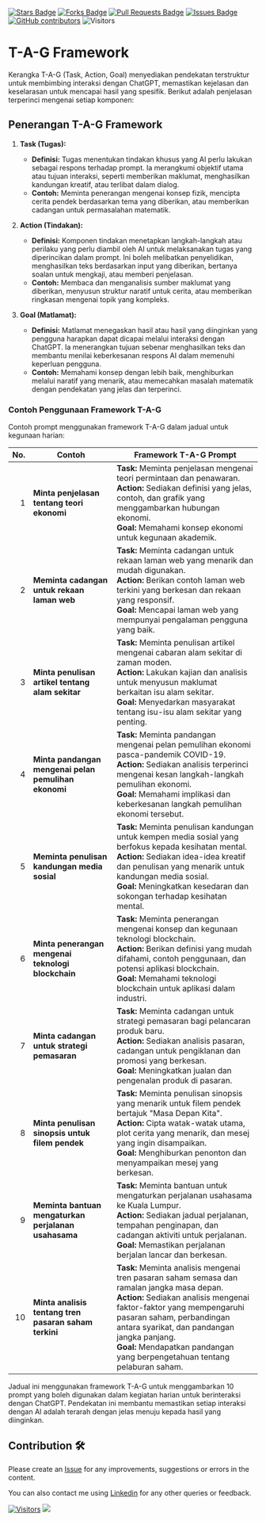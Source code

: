 <a href="https://github.com/drshahizan/ai-tools/stargazers"><img src="https://img.shields.io/github/stars/drshahizan/ai-tools" alt="Stars Badge"/></a>
<a href="https://github.com/drshahizan/ai-tools/network/members"><img src="https://img.shields.io/github/forks/drshahizan/ai-tools" alt="Forks Badge"/></a>
<a href="https://github.com/drshahizan/ai-tools"><img src="https://img.shields.io/github/issues-pr/drshahizan/ai-tools" alt="Pull Requests Badge"/></a>
<a href="https://github.com/drshahizan/ai-tools/issues"><img src="https://img.shields.io/github/issues/drshahizan/ai-tools" alt="Issues Badge"/></a>
<a href="https://github.com/drshahizan/ai-tools/graphs/contributors"><img alt="GitHub contributors" src="https://img.shields.io/github/contributors/drshahizan/ai-tools?color=2b9348"></a>
![Visitors](https://api.visitorbadge.io/api/visitors?path=https%3A%2F%2Fgithub.com%2Fdrshahizan%2Fai-tools&labelColor=%23d9e3f0&countColor=%23697689&style=flat)

# T-A-G Framework
Kerangka T-A-G (Task, Action, Goal) menyediakan pendekatan terstruktur untuk membimbing interaksi dengan ChatGPT, memastikan kejelasan dan keselarasan untuk mencapai hasil yang spesifik. Berikut adalah penjelasan terperinci mengenai setiap komponen:

## Penerangan T-A-G Framework

1. **Task (Tugas):**
   - **Definisi:** Tugas menentukan tindakan khusus yang AI perlu lakukan sebagai respons terhadap prompt. Ia merangkumi objektif utama atau tujuan interaksi, seperti memberikan maklumat, menghasilkan kandungan kreatif, atau terlibat dalam dialog.
   - **Contoh:** Meminta penerangan mengenai konsep fizik, mencipta cerita pendek berdasarkan tema yang diberikan, atau memberikan cadangan untuk permasalahan matematik.

2. **Action (Tindakan):**
   - **Definisi:** Komponen tindakan menetapkan langkah-langkah atau perilaku yang perlu diambil oleh AI untuk melaksanakan tugas yang diperincikan dalam prompt. Ini boleh melibatkan penyelidikan, menghasilkan teks berdasarkan input yang diberikan, bertanya soalan untuk mengkaji, atau memberi penjelasan.
   - **Contoh:** Membaca dan menganalisis sumber maklumat yang diberikan, menyusun struktur naratif untuk cerita, atau memberikan ringkasan mengenai topik yang kompleks.

3. **Goal (Matlamat):**
   - **Definisi:** Matlamat menegaskan hasil atau hasil yang diinginkan yang pengguna harapkan dapat dicapai melalui interaksi dengan ChatGPT. Ia menerangkan tujuan sebenar menghasilkan teks dan membantu menilai keberkesanan respons AI dalam memenuhi keperluan pengguna.
   - **Contoh:** Memahami konsep dengan lebih baik, menghiburkan melalui naratif yang menarik, atau memecahkan masalah matematik dengan pendekatan yang jelas dan terperinci.

### Contoh Penggunaan Framework T-A-G

Contoh prompt menggunakan framework T-A-G dalam jadual untuk kegunaan harian:

| **No.** | **Contoh**                                    | **Framework T-A-G Prompt** |
|---------:|-----------------------------------------------|--------------------------------------------------------------------------------------------------------------------|
| 1       | **Minta penjelasan tentang teori ekonomi**    | **Task:** Meminta penjelasan mengenai teori permintaan dan penawaran.                                               <br>**Action:** Sediakan definisi yang jelas, contoh, dan grafik yang menggambarkan hubungan ekonomi.<br>**Goal:** Memahami konsep ekonomi untuk kegunaan akademik. |
| 2       | **Meminta cadangan untuk rekaan laman web**   | **Task:** Meminta cadangan untuk rekaan laman web yang menarik dan mudah digunakan.                                  <br>**Action:** Berikan contoh laman web terkini yang berkesan dan rekaan yang responsif.<br>**Goal:** Mencapai laman web yang mempunyai pengalaman pengguna yang baik. |
| 3       | **Minta penulisan artikel tentang alam sekitar** | **Task:** Meminta penulisan artikel mengenai cabaran alam sekitar di zaman moden.                                   <br>**Action:** Lakukan kajian dan analisis untuk menyusun maklumat berkaitan isu alam sekitar.<br>**Goal:** Menyedarkan masyarakat tentang isu-isu alam sekitar yang penting. |
| 4       | **Minta pandangan mengenai pelan pemulihan ekonomi** | **Task:** Meminta pandangan mengenai pelan pemulihan ekonomi pasca-pandemik COVID-19.                              <br>**Action:** Sediakan analisis terperinci mengenai kesan langkah-langkah pemulihan ekonomi.<br>**Goal:** Memahami implikasi dan keberkesanan langkah pemulihan ekonomi tersebut. |
| 5       | **Meminta penulisan kandungan media sosial**  | **Task:** Meminta penulisan kandungan untuk kempen media sosial yang berfokus kepada kesihatan mental.              <br>**Action:** Sediakan idea-idea kreatif dan penulisan yang menarik untuk kandungan media sosial.<br>**Goal:** Meningkatkan kesedaran dan sokongan terhadap kesihatan mental. |
| 6       | **Minta penerangan mengenai teknologi blockchain** | **Task:** Meminta penerangan mengenai konsep dan kegunaan teknologi blockchain.                                    <br>**Action:** Berikan definisi yang mudah difahami, contoh penggunaan, dan potensi aplikasi blockchain.<br>**Goal:** Memahami teknologi blockchain untuk aplikasi dalam industri. |
| 7       | **Minta cadangan untuk strategi pemasaran**   | **Task:** Meminta cadangan untuk strategi pemasaran bagi pelancaran produk baru.                                   <br>**Action:** Sediakan analisis pasaran, cadangan untuk pengiklanan dan promosi yang berkesan.<br>**Goal:** Meningkatkan jualan dan pengenalan produk di pasaran. |
| 8       | **Minta penulisan sinopsis untuk filem pendek** | **Task:** Meminta penulisan sinopsis yang menarik untuk filem pendek bertajuk "Masa Depan Kita".                    <br>**Action:** Cipta watak-watak utama, plot cerita yang menarik, dan mesej yang ingin disampaikan.<br>**Goal:** Menghiburkan penonton dan menyampaikan mesej yang berkesan. |
| 9       | **Meminta bantuan mengaturkan perjalanan usahasama** | **Task:** Meminta bantuan untuk mengaturkan perjalanan usahasama ke Kuala Lumpur.                                   <br>**Action:** Sediakan jadual perjalanan, tempahan penginapan, dan cadangan aktiviti untuk perjalanan.<br>**Goal:** Memastikan perjalanan berjalan lancar dan berkesan. |
| 10      | **Minta analisis tentang tren pasaran saham terkini** | **Task:** Meminta analisis mengenai tren pasaran saham semasa dan ramalan jangka masa depan.                       <br>**Action:** Sediakan analisis mengenai faktor-faktor yang mempengaruhi pasaran saham, perbandingan antara syarikat, dan pandangan jangka panjang.<br>**Goal:** Mendapatkan pandangan yang berpengetahuan tentang pelaburan saham. |

Jadual ini menggunakan framework T-A-G untuk menggambarkan 10 prompt yang boleh digunakan dalam kegiatan harian untuk berinteraksi dengan ChatGPT. Pendekatan ini membantu memastikan setiap interaksi dengan AI adalah terarah dengan jelas menuju kepada hasil yang diinginkan.

## Contribution 🛠️
Please create an [Issue](https://github.com/drshahizan/ai-tools/issues) for any improvements, suggestions or errors in the content.

You can also contact me using [Linkedin](https://www.linkedin.com/in/drshahizan/) for any other queries or feedback.

[![Visitors](https://api.visitorbadge.io/api/visitors?path=https%3A%2F%2Fgithub.com%2Fdrshahizan&labelColor=%23697689&countColor=%23555555&style=plastic)](https://visitorbadge.io/status?path=https%3A%2F%2Fgithub.com%2Fdrshahizan)
![](https://hit.yhype.me/github/profile?user_id=81284918)



